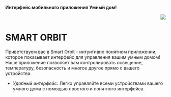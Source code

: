 <b>Интерфейс мобильного приложения Умный дом!</b>
<p align="right">
  <img src="https://github.com/Ix1ax/AppInterface-SmartHouse/assets/103361737/238f307e-a6de-43f9-8e1e-7d55a9ff2179">
</p>

SMART ORBIT
=================

Приветствуем вас в Smart Orbit - интуитивно понятном приложении, которое показывает интерфейс для управления вашим умным домом! Наше приложение позволяет вам контролировать освещение, температуру, безопасность и многое другое прямо с вашего устройства.
- *Удобный интерфейс*: Легко управляйте всеми устройствами вашего умного дома с помощью простого и понятного интерфейса.
